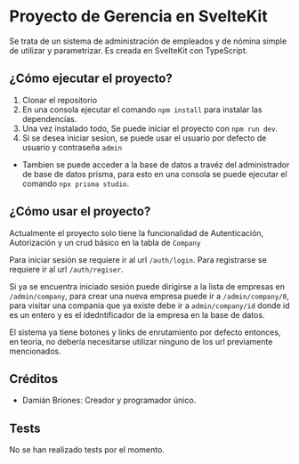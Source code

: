 # Proyecto de Gerencia en SvelteKit
Se trata de un sistema de administración de empleados y de nómina simple de utilizar y parametrizar.
Es creada en SvelteKit con TypeScript.

## ¿Cómo ejecutar el proyecto?

1. Clonar el repositorio
2. En una consola ejecutar el comando `npm install` para instalar las dependencias.
3. Una vez instalado todo, Se puede iniciar el proyecto con `npm run dev`.
4. Si se desea iniciar sesion, se puede usar el usuario por defecto de usuario y contraseña `admin`

- Tambien se puede acceder a la base de datos a travéz del administrador de base de datos prisma, para esto en una consola se puede ejecutar el comando `npx prisma studio`.

## ¿Cómo usar el proyecto?
Actualmente el proyecto solo tiene la funcionalidad de Autenticación, Autorización y un crud básico en la tabla de `Company`

Para iniciar sesión se requiere ir al url `/auth/login`.
Para registrarse se requiere ir al url `/auth/regiser`.

Si ya se encuentra iniciado sesión puede dirigirse a la lista de empresas en `/admin/company`, para crear una nueva empresa puede ir a `/admin/company/0`, para visitar una companía que ya existe debe ir a `admin/company/id` donde id es un entero y es el idedntificador de la empresa en la base de datos.

El sistema ya tiene botones y links de enrutamiento por defecto entonces, en teoría, no debería necesitarse utilizar ninguno de los url previamente mencionados.

## Créditos
- Damián Briones: Creador y programador único.

## Tests
No se han realizado tests por el momento.